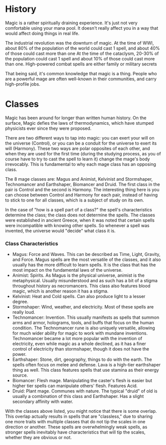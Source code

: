 # History
Magic is a rather spiritually draining experience.
It's just not very comfortable using your mana pool.
It doesn't really affect you in a way that would affect doing things in real life.

The industrial revolution was the downturn of magic.
At the time of WWI, about 80% of the population of the world could cast 1 spell, and about 40% of those could cast more than one
At the time of the cataclysm, 20-30% of the population could cast 1 spell and about 10% of those could cast more than one.
High-powered combat spells are either family or military secrets

That being said, it's common knowledge that magic is a thing. People who are a powerful mage are often well-known in their communities, and carry high-profile jobs.

# Classes

Magic has been around for longer than written human history. On the surface, Magic defies the laws of thermodynamics, which have stumped physicists ever since they were proposed.

 There are two different ways to tap into magic: you can exert your will on the universe (Control), or you can be a conduit for the universe to exert its will (Harmony). These two ways are polar opposites of each other, and when they are used for the first time (during the studying process, as you of course have to try to cast the spell to learn it) change the mage's body irrevocably. This is fundamental to why each mage class has an opposing class.

The 8 mage classes are: Magus and Animist, Kelvinist and Stormshaper, Technomancer and Earthshaper, Biomancer and Druid. The first class in the pair is Control and the second is Harmony. The interesting thing here is you can choose between Control and Harmony for each pair, instead of having to stick to one for all classes, which is a subject of study on its own.

In the case of "how is a spell part of a class?" the spell's characteristics determine the class; the class does not determine the spells. The classes were established in ancient Greece, when it was noted that certain spells were incompatible with knowing other spells. So whenever a spell was invented, the universe would "decide" what class it is.

### Class Characteristics

- Magus: Force and Waves. This can be described as Time, Light, Gravity, and Force. Magus spells are the most versatile of the classes, and it also usually has the more difficult to learn spells. It is the class that has the most impact on the fundamental laws of the universe.
- Animist: Spirits. As Magus is the physical universe, animist is the metaphysical. Usually misunderstood and as such has a bit of a stigma throughout history as necromancers. This class also features blood magic, which is another reason it has a stigma.
- Kelvinist: Heat and Cold spells. Can also produce light to a lesser degree.
- Stormshaper: Wind, weather, and electricity. Most of these spells are really loud.
- Technomancer: Invention. This usually manifests as spells that summon arms and armor, holograms, tools, and buffs that focus on the human condition. The Technomancer rune is also uniquely versatile, allowing for much wider ability for magic to work with mundane inventions. Technomancer became a lot more popular with the invention of electricity, even while magic as a whole declined, as it has a finer control of electricity than stormshaper, though it does not have the power.
- Earthshaper: Stone, dirt, geography, things to do with the earth. The spells often focus on melee and defense. Lava is a high-tier earthshaper thing as well. This class features spells that use stamina as their energy source.
- Biomancer: Flesh mage. Manipulating the caster's flesh is easier but higher tier spells can manipulate others' flesh. Features Acid.
- Druid: Plant mage. Communes with nature. The typical "druid" of old is usually a combination of this class and Earthshaper. Has a slight secondary affinity with water.


With the classes above listed, you might notice that there is some overlap. This overlap actually results in spells that are "classless," due to sharing one more traits with multiple classes that do not tip the scales in one direction or another. These spells are overwhelmingly weak spells, as stronger spells inevitably have characteristics that will tip the scales, whether they are obvious or not.
